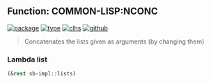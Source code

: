 ## Function: COMMON-LISP:NCONC
[![package](https://img.shields.io/badge/Package-COMMON--LISP-5f9ea0.svg?style=social&colorA=999999)](../) [![type](https://img.shields.io/badge/Type-Function-5f9ea0.svg?style=social&colorA=999999)](../#function) [![clhs](https://img.shields.io/badge/CLHS-NCONC-5f9ea0.svg?style=social&colorA=999999)](http://www.lispworks.com/documentation/HyperSpec/Body/f_nconc.htm) [![github](https://img.shields.io/badge/GitHub-View_the_source-5f9ea0.svg?style=social&colorA=999999&logo=github)](https://github.com/sbcl/sbcl/blob/master/src/code/list.lisp/) 

> Concatenates the lists given as arguments (by changing them)

### Lambda list
```cl
(&rest sb-impl::lists)
```
